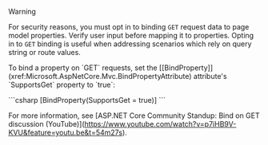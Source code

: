 > [!WARNING]
> For security reasons, you must opt in to binding `GET` request data to page model properties. Verify user input before mapping it to properties. Opting in to `GET` binding is useful when addressing scenarios which rely on query string or route values.
>
> To bind a property on \`GET\` requests, set the \[[BindProperty]](xref:Microsoft.AspNetCore.Mvc.BindPropertyAttribute) attribute's \`SupportsGet\` property to \`true\`:
>
> \`\`\`csharp
> \[BindProperty(SupportsGet = true)]
> \`\`\`
>
> For more information, see \[ASP.NET Core Community Standup: Bind on GET discussion (YouTube)](https://www.youtube.com/watch?v=p7iHB9V-KVU&feature=youtu.be&t=54m27s).
